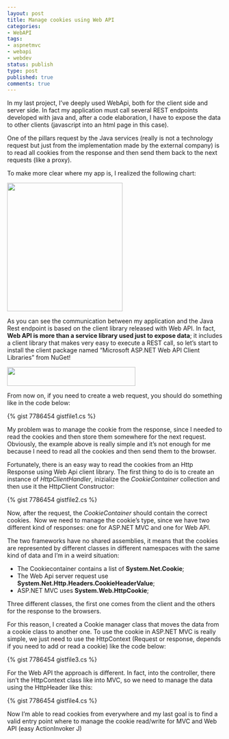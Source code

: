 ```yaml
---
layout: post
title: Manage cookies using Web API
categories:
- WebAPI
tags:
- aspnetmvc
- webapi
- webdev
status: publish
type: post
published: true
comments: true
---
```

In my last project, I’ve deeply used WebApi, both for the client side and server side. In fact my application must call several REST endpoints developed with java and, after a code elaboration, I have to expose the data to other clients (javascript into an html page in this case).

One of the pillars request by the Java services (really is not a technology request but just from the implementation made by the external company) is to read all cookies from the response and then send them back to the next requests (like a proxy).

To make more clear where my app is, I realized the following chart:

<a href="{{ siteurl }}/assets/2012/12/webapi-chart.png"><img class="aligncenter size-medium wp-image-757" title="webapi chart" alt="" src="{{ siteurl }}/assets/2012/12/webapi-chart-270x300.png" width="270" height="300" /></a>

As you can see the communication between my application and the Java Rest endpoint is based on the client library released with Web API.
In fact,<strong> Web API is more than a service library used just to expose data</strong>; it includes a client library that makes very easy to execute a REST call, so let’s start to install the client package named “Microsoft ASP.NET Web API Client Libraries” from NuGet!

<a href="{{ siteurl }}/assets/2012/12/webpi-nuget.png"><img class="aligncenter size-medium wp-image-758" title="webpi nuget" alt="" src="{{ siteurl }}/assets/2012/12/webpi-nuget-300x44.png" width="300" height="44" /></a>

From now on, if you need to create a web request, you should do something like in the code below:

{% gist 7786454 gistfile1.cs %}

My problem was to manage the cookie from the response, since I needed to read the cookies and then store them somewhere for the next request.
Obviously, the example above is really simple and it’s not enough for me because I need to read all the cookies and then send them to the browser.

Fortunately, there is an easy way to read the cookies from an Http Response using Web Api client library.
The first thing to do is to create an instance of <em>HttpClientHandler</em>, inizialize the<em> CookieContainer</em> collection and then use it the HttpClient Constructor:

{% gist 7786454 gistfile2.cs %}

Now, after the request, the <em>CookieContainer</em> should contain the correct cookies.  Now we need to manage the cookie’s type, since we have two different kind of responses: one for ASP.NET MVC and one for Web API.

The two frameworks have no shared assemblies, it means that the cookies are represented by different classes in different namespaces with the same kind of data and I’m in a weird situation:
<ul>
	<li>The Cookiecontainer contains a list of <strong>System.Net.Cookie</strong>;</li>
	<li>The Web Api server request use <strong>System.Net.Http.Headers.CookieHeaderValue</strong>;</li>
	<li>ASP.NET MVC uses <strong>System.Web.HttpCookie</strong>;</li>
</ul>
Three different classes, the first one comes from the client and the others for the response to the browsers.

For this reason, I created a Cookie manager class that moves the data from a cookie class to another one.
To use the cookie in ASP.NET MVC is really simple, we just need to use the HttpContext (Request or response, depends if you need to add or read a cookie) like the code below:

{% gist 7786454 gistfile3.cs %}

For the Web API the approach is different. In fact, into the controller, there isn’t the HttpContext class like into MVC, so we need to manage the data using the HttpHeader like this:

{% gist 7786454 gistfile4.cs %}

Now I’m able to read cookies from everywhere and my last goal is to find a valid entry point where to manage the cookie read/write for MVC and Web API (easy ActionInvoker J)
